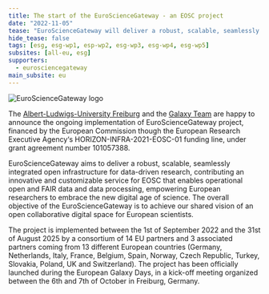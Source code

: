 ```yaml
---
title: The start of the EuroScienceGateway - an EOSC project
date: "2022-11-05"
tease: "EuroScienceGateway will deliver a robust, scalable, seamlessly integrated open infrastructure for data-driven research"
hide_tease: false
tags: [esg, esg-wp1, esp-wp2, esg-wp3, esg-wp4, esg-wp5]
subsites: [all-eu, esg]
supporters:
  - eurosciencegateway
main_subsite: eu
---
```


![EuroScienceGateway logo](/projects/esg/eosc_euro_science_gateway.svg)

The [Albert-Ludwigs-University Freiburg](https://uni-freiburg.de) and the [Galaxy Team](https://usegalaxy-eu.github.io/people) are happy to announce the ongoing implementation of EuroScienceGateway project, financed by the European Commission though the European Research Executive Agency‘s HORIZON-INFRA-2021-EOSC-01 funding line, under grant agreement number 101057388.

EuroScienceGateway aims to deliver a robust, scalable, seamlessly integrated open infrastructure for data-driven research, contributing an innovative and customizable service for EOSC that enables operational open and FAIR data and data processing, empowering European researchers to embrace the new digital age of science. The overall objective of the EuroScienceGateway is to achieve our shared vision of an open collaborative digital space for European scientists.

The project is implemented between the 1st of September 2022 and the 31st of August 2025 by a consortium of 14 EU partners and 3 associated partners coming from 13 different European countries (Germany, Netherlands, Italy, France, Belgium, Spain, Norway, Czech Republic, Turkey, Slovakia, Poland, UK and Switzerland).  The project has been officially launched during the European Galaxy Days, in a kick-off meeting organized between the 6th and 7th of October in Freiburg, Germany. 
